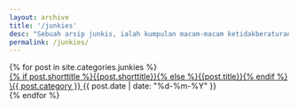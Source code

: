 ```yaml
---
layout: archive
title: '/junkies'
desc: "Sebuah arsip junkis, ialah kumpulan macam-macam ketidakberaturan."
permalink: /junkies/
---
```

<section class="site-archive">
  <div class="home-group">
    {% for post in site.categories.junkies %}
      <div class="archive-list">
        <div class="archive-title">
          <a href="{{ post.url }}">
          {% if post.shorttitle %}{{post.shorttitle}}{% else %}{{post.title}}{% endif %}
          </a>
        </div>
        <div class="archive-date"><a href="/{{ post.category }}">\{{ post.category }} </a> {{ post.date | date: "%d-%m-%Y" }}</div>
      </div>
    {% endfor %}
  </div>
</section>
